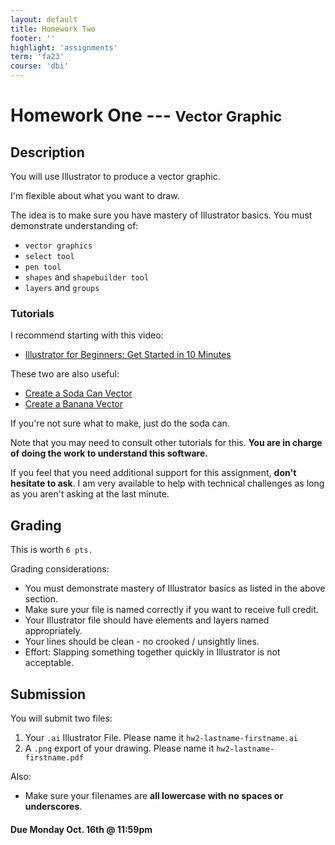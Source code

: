 ```yaml
---
layout: default
title: Homework Two
footer: ''
highlight: 'assignments'
term: 'fa23'
course: 'dbi'
---
```

# Homework One --- <small>Vector Graphic</small>
## Description
You will use Illustrator to produce a vector graphic.

I'm flexible about what you want to draw.

The idea is to make sure you have mastery of Illustrator basics. You must demonstrate understanding of:
* `vector graphics`
* `select tool`
* `pen tool`
* `shapes` and `shapebuilder tool`
* `layers` and `groups`

### Tutorials
I recommend starting with this video:
 * [Illustrator for Beginners: Get Started in 10 Minutes](https://www.youtube.com/watch?v=3NBKRywEbNs)

These two are also useful:
* [Create a Soda Can Vector](https://www.youtube.com/watch?v=4601QiodeJc)
* [Create a Banana Vector](https://www.youtube.com/watch?v=ByGb36WzGgE)

If you're not sure what to make, just do the soda can.

Note that you may need to consult other tutorials for this. __You are in charge of doing the work to understand this software.__

If you feel that you need additional support for this assignment, __don't hesitate to ask__. I am very available to help with technical challenges as long as you aren't asking at the last minute.


## Grading
This is worth `6 pts.`

Grading considerations:
* You must demonstrate mastery of Illustrator basics as listed in the above section.
* Make sure your file is named correctly if you want to receive full credit.
* Your Illustrator file should have elements and layers named appropriately.
* Your lines should be clean - no crooked / unsightly lines.
* Effort: Slapping something together quickly in Illustrator is not acceptable.


## Submission
You will submit two files:
1. Your `.ai` Illustrator File. Please name it `hw2-lastname-firstname.ai`
2. A `.png` export of your drawing. Please name it `hw2-lastname-firstname.pdf`

Also:
* Make sure your filenames are __all lowercase with no spaces or underscores__.

#### **Due Monday Oct. 16th @ 11:59pm**